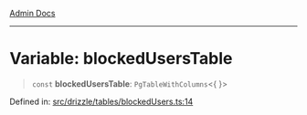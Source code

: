 [Admin Docs](/)

***

# Variable: blockedUsersTable

> `const` **blockedUsersTable**: `PgTableWithColumns`\<\{ \}\>

Defined in: [src/drizzle/tables/blockedUsers.ts:14](https://github.com/Sourya07/talawa-api/blob/cfbd515d04ffba748b09232a33807f1845dd1878/src/drizzle/tables/blockedUsers.ts#L14)
